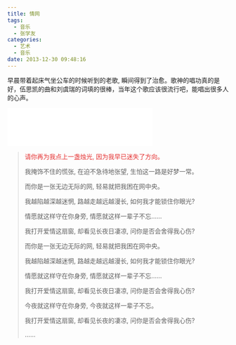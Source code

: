 ```yaml
---
title: 情网
tags:
  - 音乐
  - 张学友
categories:
  - 艺术
  - 音乐
date: 2013-12-30 09:48:16
---
```


早晨带着起床气坐公车的时候听到的老歌, 瞬间得到了治愈。歌神的唱功真的是好，伍思凯的曲和刘虞瑞的词填的很棒，当年这个歌应该很流行吧，能唱出很多人的心声。

<iframe frameborder="no" border="0" marginwidth="0" marginheight="0" width=330 height=86 src="//music.163.com/outchain/player?type=2&id=188205&auto=0&height=66"></iframe>
<!--more-->

> <span style="color:#E53333;">请你再为我点上一盏烛光, 因为我早已迷失了方向。</span>
>
> 我掩饰不住的慌张, 在迫不急待地张望, 生怕这一路是好梦一常。
>
> 而你是一张无边无际的网, 轻易就把我困在网中央。
>
> 我越陷越深越迷惘, 路越走越远越漫长, 如何我才能锁住你眼光?
>
> 情愿就这样守在你身旁, 情愿就这样一辈子不忘……
>
> 我打开爱情这扇窗, 却看见长夜日凄凉, 问你是否会舍得我心伤?
>
> 而你是一张无边无际的网, 轻易就把我困在网中央。
>
> 我越陷越深越迷惘, 路越走越远越漫长, 如何我才能锁住你眼光?
>
> 情愿就这样守在你身旁, 情愿就这样一辈子不忘……
>
> 我打开爱情这扇窗, 却看见长夜日凄凉, 问你是否会舍得我心伤?
>
> 今夜就这样守在你身旁, 今夜就这样一辈子不忘。
>
> 我打开爱情这扇窗, 却看见长夜的凄凉, 问你是否会舍得我心伤?
>
> ……